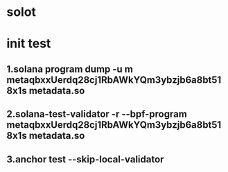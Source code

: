 # solot

# init test
## 1.solana program dump -u m metaqbxxUerdq28cj1RbAWkYQm3ybzjb6a8bt518x1s metadata.so
## 2.solana-test-validator -r --bpf-program metaqbxxUerdq28cj1RbAWkYQm3ybzjb6a8bt518x1s metadata.so
## 3.anchor test --skip-local-validator
